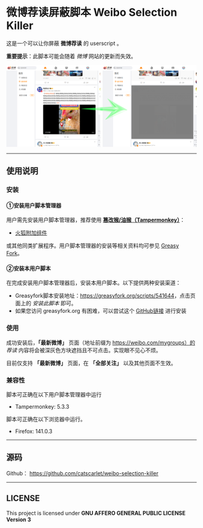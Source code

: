 # 微博荐读屏蔽脚本 Weibo Selection Killer

这是一个可以让你屏蔽 **微博荐读** 的 userscript 。

**重要提示**：此脚本可能会随着 _微博_ 网站的更新而失效。

![screenshot1.png](screenshot1.png)

------

## 使用说明

### 安装

#### ①安装用户脚本管理器

用户需先安装用户脚本管理器，推荐使用 **[篡改猴/油猴（Tampermonkey）](https://www.tampermonkey.net/)**：

- [火狐附加组件](https://addons.mozilla.org/zh-CN/firefox/addon/tampermonkey/)

或其他同类扩展程序。用户脚本管理器的安装等相关资料均可参见 [Greasy Fork](https://greasyfork.org/)。

#### ②安装本用户脚本

在完成安装用户脚本管理器后，安装本用户脚本。以下提供两种安装渠道：

- Greasyfork脚本安装地址：<https://greasyfork.org/scripts/541644>，点击页面上的 _安装此脚本_ 即可。
- 如果您访问 greasyfork.org 有困难，可以尝试这个 [GitHub链接](https://github.com/catscarlet/Download-from-JiMeng-without-Watermark/raw/refs/heads/main/Download-from-JiMeng-without-Watermark.user.js) 进行安装

### 使用

成功安装后，**「最新微博」** 页面（地址前缀为 https://weibo.com/mygroups）的 *荐读* 内容将会被深灰色方块遮挡且不可点击。实现眼不见心不烦。

目前仅支持 **「最新微博」** 页面，在 **「全部关注」** 以及其他页面不生效。

### 兼容性

脚本可正确在以下用户脚本管理器中运行

- Tampermonkey: 5.3.3

脚本可正确在以下浏览器中运行。

- Firefox: 141.0.3

------


## 源码

Github： <https://github.com/catscarlet/weibo-selection-killer>

------

## LICENSE

This project is licensed under **GNU AFFERO GENERAL PUBLIC LICENSE Version 3**
